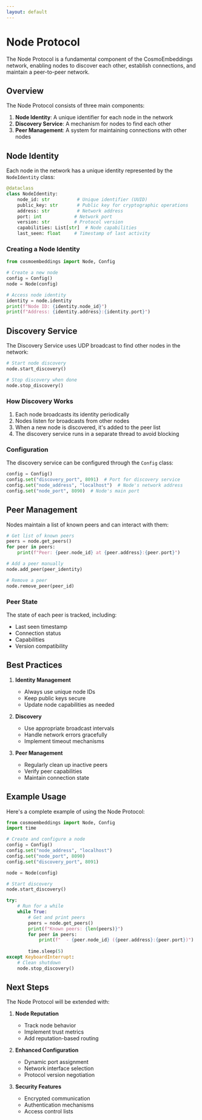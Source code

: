```yaml
---
layout: default
---
```


# Node Protocol

The Node Protocol is a fundamental component of the CosmoEmbeddings network, enabling nodes to discover each other, establish connections, and maintain a peer-to-peer network.

## Overview

The Node Protocol consists of three main components:

1. **Node Identity**: A unique identifier for each node in the network
2. **Discovery Service**: A mechanism for nodes to find each other
3. **Peer Management**: A system for maintaining connections with other nodes

## Node Identity

Each node in the network has a unique identity represented by the `NodeIdentity` class:

```python
@dataclass
class NodeIdentity:
    node_id: str          # Unique identifier (UUID)
    public_key: str       # Public key for cryptographic operations
    address: str          # Network address
    port: int            # Network port
    version: str         # Protocol version
    capabilities: List[str]  # Node capabilities
    last_seen: float     # Timestamp of last activity
```

### Creating a Node Identity

```python
from cosmoembeddings import Node, Config

# Create a new node
config = Config()
node = Node(config)

# Access node identity
identity = node.identity
print(f"Node ID: {identity.node_id}")
print(f"Address: {identity.address}:{identity.port}")
```

## Discovery Service

The Discovery Service uses UDP broadcast to find other nodes in the network:

```python
# Start node discovery
node.start_discovery()

# Stop discovery when done
node.stop_discovery()
```

### How Discovery Works

1. Each node broadcasts its identity periodically
2. Nodes listen for broadcasts from other nodes
3. When a new node is discovered, it's added to the peer list
4. The discovery service runs in a separate thread to avoid blocking

### Configuration

The discovery service can be configured through the `Config` class:

```python
config = Config()
config.set("discovery_port", 8091)  # Port for discovery service
config.set("node_address", "localhost")  # Node's network address
config.set("node_port", 8090)  # Node's main port
```

## Peer Management

Nodes maintain a list of known peers and can interact with them:

```python
# Get list of known peers
peers = node.get_peers()
for peer in peers:
    print(f"Peer: {peer.node_id} at {peer.address}:{peer.port}")

# Add a peer manually
node.add_peer(peer_identity)

# Remove a peer
node.remove_peer(peer_id)
```

### Peer State

The state of each peer is tracked, including:
- Last seen timestamp
- Connection status
- Capabilities
- Version compatibility

## Best Practices

1. **Identity Management**
   - Always use unique node IDs
   - Keep public keys secure
   - Update node capabilities as needed

2. **Discovery**
   - Use appropriate broadcast intervals
   - Handle network errors gracefully
   - Implement timeout mechanisms

3. **Peer Management**
   - Regularly clean up inactive peers
   - Verify peer capabilities
   - Maintain connection state

## Example Usage

Here's a complete example of using the Node Protocol:

```python
from cosmoembeddings import Node, Config
import time

# Create and configure a node
config = Config()
config.set("node_address", "localhost")
config.set("node_port", 8090)
config.set("discovery_port", 8091)

node = Node(config)

# Start discovery
node.start_discovery()

try:
    # Run for a while
    while True:
        # Get and print peers
        peers = node.get_peers()
        print(f"Known peers: {len(peers)}")
        for peer in peers:
            print(f"  - {peer.node_id} ({peer.address}:{peer.port})")
        
        time.sleep(5)
except KeyboardInterrupt:
    # Clean shutdown
    node.stop_discovery()
```

## Next Steps

The Node Protocol will be extended with:

1. **Node Reputation**
   - Track node behavior
   - Implement trust metrics
   - Add reputation-based routing

2. **Enhanced Configuration**
   - Dynamic port assignment
   - Network interface selection
   - Protocol version negotiation

3. **Security Features**
   - Encrypted communication
   - Authentication mechanisms
   - Access control lists
